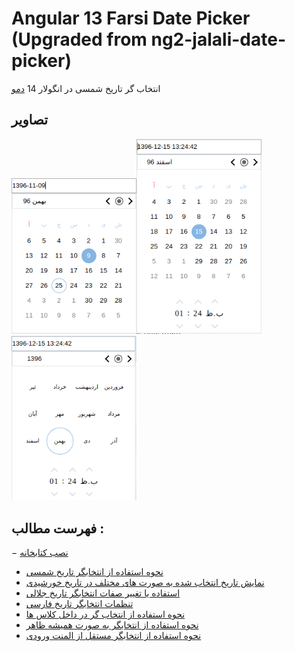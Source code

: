 # Angular 13 Farsi Date Picker (Upgraded from ng2-jalali-date-picker)
انتخاب گر تاریخ شمسی در انگولار 14
[دمو](https://fingerpich.github.io/jalali-angular-datepicker/)

## تصاویر

<img alt="date picker" src="./screenshots/date_picker.png" width="200px"><img alt="date time picker" src="./screenshots/date_time_picker.png" width="200px"><img alt="month picker" src="./screenshots/month_picker.png" width="200px">

## فهرست مطالب :

 − [نصب کتابخانه](https://github.com/fingerpich/jalali-angular-datepicker#installation)
 - [نحوه استفاده از انتخابگر تاریخ شمسی](https://github.com/fingerpich/jalali-angular-datepicker#how_to_use)
 - [نمایش تاریخ انتخاب شده به صورت های مختلف در تاریخ خورشیدی](https://github.com/fingerpich/jalali-angular-datepicker#how_to_use_the_output_as_a_jalali_shamsi_date)
 - [استفاده یا تغییر صفات انتخابگر تاریخ جلالی](https://github.com/fingerpich/jalali-angular-datepicker#Attributes)
 - [تنظمات انتخابگر تاریخ فارسی](https://github.com/fingerpich/jalali-angular-datepicker#Configuration)
 - [نحوه استفاده از انتخاب گر در داخل کلاس ها](https://github.com/fingerpich/jalali-angular-datepicker#API)
 - [نحوه استفاده از انتخابگر به صورت همیشه ظاهر](https://github.com/fingerpich/jalali-angular-datepicker#Inline_-_Day_Calendar)
 - [نحوه استفاده از انتخابگر مستقل از المنت ورودی](https://github.com/fingerpich/jalali-angular-datepicker#Directive)
